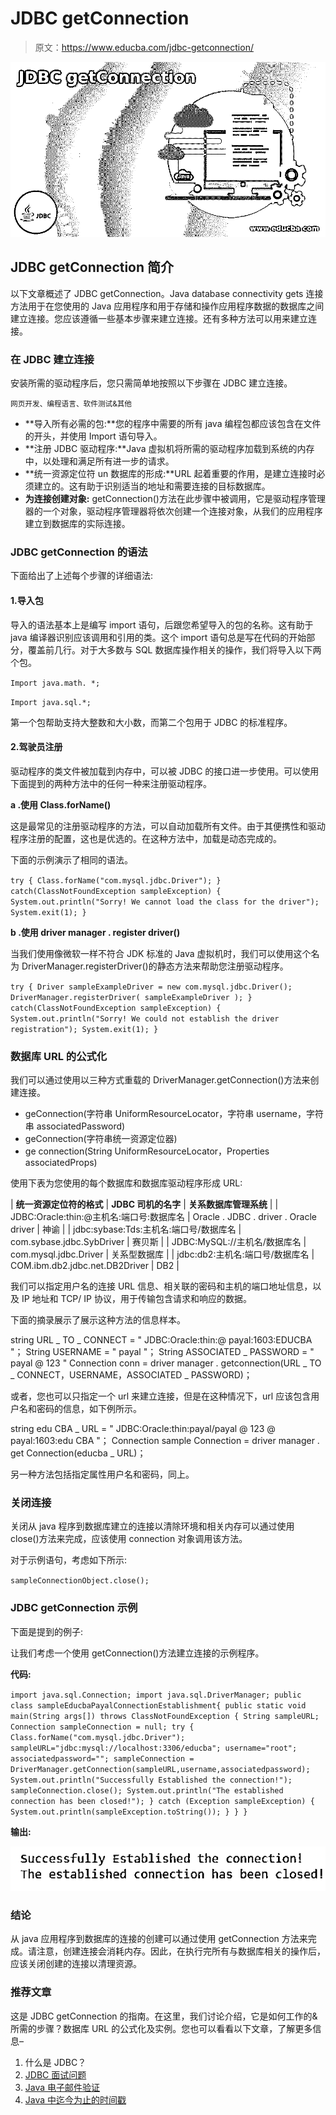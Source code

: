 # JDBC getConnection

> 原文：<https://www.educba.com/jdbc-getconnection/>

![JDBC getConnection](img/c3874a193dd91bd62207c25dfa8a1745.png)



## JDBC getConnection 简介

以下文章概述了 JDBC getConnection。Java database connectivity gets 连接方法用于在您使用的 Java 应用程序和用于存储和操作应用程序数据的数据库之间建立连接。您应该遵循一些基本步骤来建立连接。还有多种方法可以用来建立连接。

### 在 JDBC 建立连接

安装所需的驱动程序后，您只需简单地按照以下步骤在 JDBC 建立连接。

<small>网页开发、编程语言、软件测试&其他</small>

*   **导入所有必需的包:**您的程序中需要的所有 java 编程包都应该包含在文件的开头，并使用 Import 语句导入。
*   **注册 JDBC 驱动程序:**Java 虚拟机将所需的驱动程序加载到系统的内存中，以处理和满足所有进一步的请求。
*   **统一资源定位符 un 数据库的形成:**URL 起着重要的作用，是建立连接时必须建立的。这有助于识别适当的地址和需要连接的目标数据库。
*   **为连接创建对象:** getConnection()方法在此步骤中被调用，它是驱动程序管理器的一个对象，驱动程序管理器将依次创建一个连接对象，从我们的应用程序建立到数据库的实际连接。

### JDBC getConnection 的语法

下面给出了上述每个步骤的详细语法:

#### 1.导入包

导入的语法基本上是编写 import 语句，后跟您希望导入的包的名称。这有助于 java 编译器识别应该调用和引用的类。这个 import 语句总是写在代码的开始部分，覆盖前几行。对于大多数与 SQL 数据库操作相关的操作，我们将导入以下两个包。

`Import java.math. *;`

`Import java.sql.*;`

第一个包帮助支持大整数和大小数，而第二个包用于 JDBC 的标准程序。

#### 2.驾驶员注册

驱动程序的类文件被加载到内存中，可以被 JDBC 的接口进一步使用。可以使用下面提到的两种方法中的任何一种来注册驱动程序。

**a .使用 Class.forName()**

这是最常见的注册驱动程序的方法，可以自动加载所有文件。由于其便携性和驱动程序注册的配置，这也是优选的。在这种方法中，加载是动态完成的。

下面的示例演示了相同的语法。

`try {
Class.forName("com.mysql.jdbc.Driver");
}
catch(ClassNotFoundException sampleException) {
System.out.println("Sorry! We cannot load the class for the driver");
System.exit(1);
}`

**b .使用 driver manager . register driver()**

当我们使用像微软一样不符合 JDK 标准的 Java 虚拟机时，我们可以使用这个名为 DriverManager.registerDriver()的静态方法来帮助您注册驱动程序。

`try {
Driver sampleExampleDriver = new com.mysql.jdbc.Driver();
DriverManager.registerDriver( sampleExampleDriver );
}
catch(ClassNotFoundException sampleException) {
System.out.println("Sorry! We could not establish the driver registration");
System.exit(1);
}`

### 数据库 URL 的公式化

我们可以通过使用以三种方式重载的 DriverManager.getConnection()方法来创建连接。

*   geConnection(字符串 UniformResourceLocator，字符串 username，字符串 associatedPassword)
*   geConnection(字符串统一资源定位器)
*   ge connection(String UniformResourceLocator，Properties associatedProps)

使用下表为您使用的每个数据库和数据库驱动程序形成 URL:

| **统一资源定位符的格式** | **JDBC 司机的名字** | **关系数据库管理系统** |
| JDBC:Oracle:thin:@主机名:端口号:数据库名 | Oracle . JDBC . driver . Oracle driver | 神谕 |
| jdbc:sybase:Tds:主机名:端口号/数据库名 | com.sybase.jdbc.SybDriver | 赛贝斯 |
| JDBC:MySQL://主机名/数据库名 | com.mysql.jdbc.Driver | 关系型数据库 |
| jdbc:db2:主机名:端口号/数据库名 | COM.ibm.db2.jdbc.net.DB2Driver | DB2 |

我们可以指定用户名的连接 URL 信息、相关联的密码和主机的端口地址信息，以及 IP 地址和 TCP/ IP 协议，用于传输包含请求和响应的数据。

下面的摘录展示了展示这种方法的信息样本。

string URL _ TO _ CONNECT = " JDBC:Oracle:thin:@ payal:1603:EDUCBA "；
String USERNAME = " payal "；
String ASSOCIATED _ PASSWORD = " payal @ 123 "
Connection conn = driver manager . getconnection(URL _ TO _ CONNECT，USERNAME，ASSOCIATED _ PASSWORD)；

或者，您也可以只指定一个 url 来建立连接，但是在这种情况下，url 应该包含用户名和密码的信息，如下例所示。

string edu CBA _ URL = " JDBC:Oracle:thin:payal/payal @ 123 @ payal:1603:edu CBA "；
Connection sample Connection = driver manager . get Connection(educba _ URL)；

另一种方法包括指定属性用户名和密码，同上。

### 关闭连接

关闭从 java 程序到数据库建立的连接以清除环境和相关内存可以通过使用 close()方法来完成，应该使用 connection 对象调用该方法。

对于示例语句，考虑如下所示:

`sampleConnectionObject.close();`

### JDBC getConnection 示例

下面是提到的例子:

让我们考虑一个使用 getConnection()方法建立连接的示例程序。

**代码:**

`import java.sql.Connection;
import java.sql.DriverManager;
public class sampleEducbaPayalConnectionEstablishment{
public static void main(String args[]) throws ClassNotFoundException
{
String sampleURL;
Connection sampleConnection = null;
try {
Class.forName("com.mysql.jdbc.Driver");
sampleURL="jdbc:mysql://localhost:3306/educba";
username="root";
associatedpassword="";
sampleConnection = DriverManager.getConnection(sampleURL,username,associatedpassword);
System.out.println("Successfully Established the connection!");
sampleConnection.close();
System.out.println("The established connection has been closed!");
}
catch (Exception sampleException) {
System.out.println(sampleException.toString());
}
}
}`

**输出:**

![JDBC getConnection](img/1e6741fcf8ac4408c57557c6dd560fec.png)



### 结论

从 java 应用程序到数据库的连接的创建可以通过使用 getConnection 方法来完成。请注意，创建连接会消耗内存。因此，在执行完所有与数据库相关的操作后，应该关闭创建的连接以清理资源。

### 推荐文章

这是 JDBC getConnection 的指南。在这里，我们讨论介绍，它是如何工作的&所需的步骤？数据库 URL 的公式化及实例。您也可以看看以下文章，了解更多信息–

1.  什么是 JDBC？
2.  [JDBC 面试问题](https://www.educba.com/jdbc-interview-questions/)
3.  [Java 电子邮件验证](https://www.educba.com/java-email-validation/)
4.  [Java 中迄今为止的时间戳](https://www.educba.com/timestamp-to-date-in-java/)





